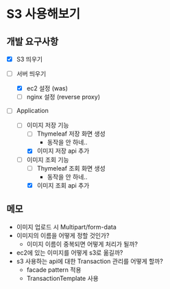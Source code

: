 # S3 사용해보기

## 개발 요구사항

- [x] S3 띄우기

- [ ] 서버 띄우기
    - [x] ec2 설정 (was)
    - [ ] nginx 설정 (reverse proxy)

- [ ] Application
    - [ ] 이미지 저장 기능
        - [ ] Thymeleaf 저장 화면 생성
            - 동작을 안 하네..
        - [x] 이미지 저장 api 추가
    - [ ] 이미지 조회 기능
        - [ ] Thymeleaf 조회 화면 생성
            - 동작을 안 하네..
        - [x] 이미지 조회 api 추가

## 메모

- 이미지 업로드 시 Multipart/form-data
- 이미지의 이름을 어떻게 정할 것인가?
    - 이미지 이름이 중복되면 어떻게 처리가 될까?
- ec2에 있는 이미지를 어떻게 s3로 옮길까?
- s3 사용하는 api에 대한 Transaction 관리를 어떻게 할까?
    - facade pattern 적용
    - TransactionTemplate 사용
